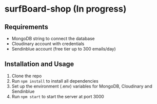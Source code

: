 # surfBoard-shop (In progress)

## Requirements
- MongoDB string to connect the database
- Cloudinary account with credentials
- Sendinblue account (free tier up to 300 emails/day)

## Installation and Usage
1. Clone the repo
2. Run `npm install` to install all dependencies
3. Set up the environment (.env) variables for MongoDB, Cloudinary and Sendinblue
4. Run `npm start` to start the server at port 3000
